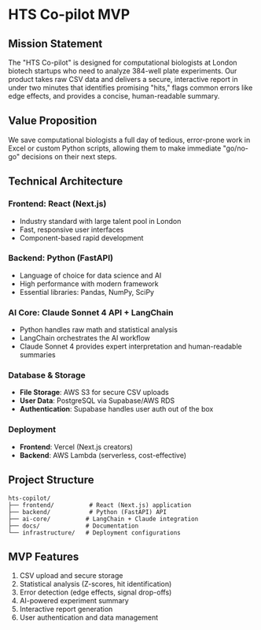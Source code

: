 # HTS Co-pilot MVP

## Mission Statement
The "HTS Co-pilot" is designed for computational biologists at London biotech startups who need to analyze 384-well plate experiments. Our product takes raw CSV data and delivers a secure, interactive report in under two minutes that identifies promising "hits," flags common errors like edge effects, and provides a concise, human-readable summary.

## Value Proposition
We save computational biologists a full day of tedious, error-prone work in Excel or custom Python scripts, allowing them to make immediate "go/no-go" decisions on their next steps.

## Technical Architecture

### Frontend: React (Next.js)
- Industry standard with large talent pool in London
- Fast, responsive user interfaces
- Component-based rapid development

### Backend: Python (FastAPI)
- Language of choice for data science and AI
- High performance with modern framework
- Essential libraries: Pandas, NumPy, SciPy

### AI Core: Claude Sonnet 4 API + LangChain
- Python handles raw math and statistical analysis
- LangChain orchestrates the AI workflow
- Claude Sonnet 4 provides expert interpretation and human-readable summaries

### Database & Storage
- **File Storage**: AWS S3 for secure CSV uploads
- **User Data**: PostgreSQL via Supabase/AWS RDS
- **Authentication**: Supabase handles user auth out of the box

### Deployment
- **Frontend**: Vercel (Next.js creators)
- **Backend**: AWS Lambda (serverless, cost-effective)

## Project Structure
```
hts-copilot/
├── frontend/          # React (Next.js) application
├── backend/           # Python (FastAPI) API
├── ai-core/          # LangChain + Claude integration
├── docs/             # Documentation
└── infrastructure/   # Deployment configurations
```

## MVP Features
1. CSV upload and secure storage
2. Statistical analysis (Z-scores, hit identification)
3. Error detection (edge effects, signal drop-offs)
4. AI-powered experiment summary
5. Interactive report generation
6. User authentication and data management 